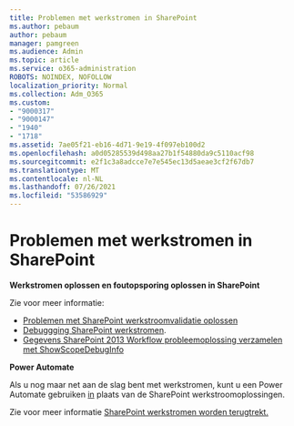 ```yaml
---
title: Problemen met werkstromen in SharePoint
ms.author: pebaum
author: pebaum
manager: pamgreen
ms.audience: Admin
ms.topic: article
ms.service: o365-administration
ROBOTS: NOINDEX, NOFOLLOW
localization_priority: Normal
ms.collection: Adm_O365
ms.custom:
- "9000317"
- "9000147"
- "1940"
- "1718"
ms.assetid: 7ae05f21-eb16-4d71-9e19-4f097eb100d2
ms.openlocfilehash: a0d05285539d498aa27b1f54880da9c5110acf98
ms.sourcegitcommit: e2f1c3a8adcce7e7e545ec13d5aeae3cf2f67db7
ms.translationtype: MT
ms.contentlocale: nl-NL
ms.lasthandoff: 07/26/2021
ms.locfileid: "53586929"
---
```

# <a name="troubleshoot-workflows-in-sharepoint"></a>Problemen met werkstromen in SharePoint

**Werkstromen oplossen en foutopsporing oplossen in SharePoint**

Zie voor meer informatie:

- [Problemen met SharePoint werkstroomvalidatie oplossen](/sharepoint/dev/general-development/troubleshooting-sharepoint-server-workflow-validation-errors-in-visio)
- [Debuggging SharePoint werkstromen](/sharepoint/dev/general-development/debugging-sharepoint-server-workflows).
- [Gegevens SharePoint 2013 Workflow probleemoplossing verzamelen met ShowScopeDebugInfo](/sharepoint/troubleshoot/workflows/gather-workflow-data)

**Power Automate**

Als u nog maar net aan de slag bent met werkstromen, kunt u een Power Automate gebruiken [in](/power-automate/modern-approvals) plaats van de SharePoint werkstroomoplossingen.

Zie voor meer informatie [SharePoint werkstromen worden terugtrekt.](/alchemyinsights/sharepoint-workflows-retiring)
